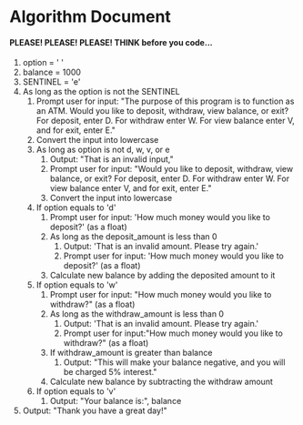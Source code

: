 # Algorithm Document
#### PLEASE! PLEASE! PLEASE! THINK before you code...

1. option = ' '
2. balance = 1000
3. SENTINEL = 'e'
4. As long as the option is not the SENTINEL
   1. Prompt user for input: "The purpose of this program is to function as an ATM. Would you like to deposit, withdraw, view balance, or exit? For deposit, enter D. For withdraw enter W. For view balance enter V, and for exit, enter E."
   2. Convert the input into lowercase 
   3. As long as option is not d, w, v, or e
      1. Output: "That is an invalid input,"
      2. Prompt user for input: "Would you like to deposit, withdraw, view balance, or exit? For deposit, enter D. For withdraw enter W. For view balance enter V, and for exit, enter E."
      3. Convert the input into lowercase
   4. If option equals to 'd'
      1. Prompt user for input: 'How much money would you like to deposit?' (as a float)
      2. As long as the deposit_amount is less than 0
         1. Output: 'That is an invalid amount. Please try again.'
         2. Prompt user for input: 'How much money would you like to deposit?' (as a float)
      3. Calculate new balance by adding the deposited amount to it 
   5. If option equals to 'w'
      1. Prompt user for input: "How much money would you like to withdraw?" (as a float)
      2. As long as the withdraw_amount is less than 0 
         1. Output: 'That is an invalid amount. Please try again.'
         2. Prompt user for input:"How much money would you like to withdraw?" (as a float)
      3. If withdraw_amount is greater than balance
         1. Output: "This will make your balance negative, and you will be charged 5% interest."
      4. Calculate new balance by subtracting the withdraw amount
   6. If option equals to 'v'
      1. Output: "Your balance is:", balance
5. Output: "Thank you have a great day!"